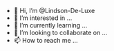 - 👋 Hi, I’m @Lindson-De-Luxe
- 👀 I’m interested in ...
- 🌱 I’m currently learning ...
- 💞️ I’m looking to collaborate on ...
- 📫 How to reach me ...

<!---
Lindson-De-Luxe/Lindson-De-Luxe is a ✨ special ✨ repository because its `README.md` (this file) appears on your GitHub profile.
You can click the Preview link to take a look at your changes.
--->
